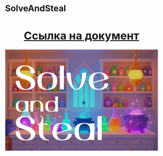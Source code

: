 # SolveAndSteal
<h1 style="text-align: center; font-size: 36px;"><a href="https://docs.google.com/document/d/13qZ3TXmxEoTsn_xH6JCHF8GhBLkJy8CzZFw7OT3xR98/edit?tab=t.0">Ссылка на документ</a></h1>

<img src="logo.png">
